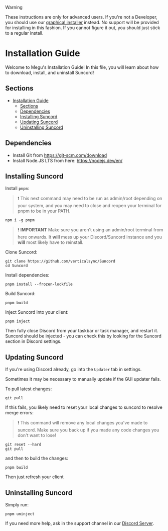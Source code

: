 > [!WARNING]
> These instructions are only for advanced users. If you're not a Developer, you should use our [graphical installer](https://github.com/verticalsync/SuncordInstaller#usage) instead.
> No support will be provided for installing in this fashion. If you cannot figure it out, you should just stick to a regular install.

# Installation Guide

Welcome to Megu's Installation Guide! In this file, you will learn about how to download, install, and uninstall Suncord!

## Sections

-   [Installation Guide](#installation-guide)
    -   [Sections](#sections)
    -   [Dependencies](#dependencies)
    -   [Installing Suncord](#installing-Suncord)
    -   [Updating Suncord](#updating-Suncord)
    -   [Uninstalling Suncord](#uninstalling-Suncord)

## Dependencies

-   Install Git from https://git-scm.com/download
-   Install Node.JS LTS from here: https://nodejs.dev/en/

## Installing Suncord

Install `pnpm`:

> :exclamation: This next command may need to be run as admin/root depending on your system, and you may need to close and reopen your terminal for pnpm to be in your PATH.

```shell
npm i -g pnpm
```

> :exclamation: **IMPORTANT** Make sure you aren't using an admin/root terminal from here onwards. It **will** mess up your Discord/Suncord instance and you **will** most likely have to reinstall.

Clone Suncord:

```shell
git clone https://github.com/verticalsync/Suncord
cd Suncord
```

Install dependencies:

```shell
pnpm install --frozen-lockfile
```

Build Suncord:

```shell
pnpm build
```

Inject Suncord into your client:

```shell
pnpm inject
```

Then fully close Discord from your taskbar or task manager, and restart it. Suncord should be injected - you can check this by looking for the Suncord section in Discord settings.

## Updating Suncord

If you're using Discord already, go into the `Updater` tab in settings.

Sometimes it may be necessary to manually update if the GUI updater fails.

To pull latest changes:

```shell
git pull
```

If this fails, you likely need to reset your local changes to suncord to resolve merge errors:

> :exclamation: This command will remove any local changes you've made to suncord. Make sure you back up if you made any code changes you don't want to lose!

```shell
git reset --hard
git pull
```

and then to build the changes:

```shell
pnpm build
```

Then just refresh your client

## Uninstalling Suncord

Simply run:

```shell
pnpm uninject
```

If you need more help, ask in the support channel in our [Discord Server](https://discord.gg/D9uwnFnqmd).
